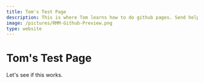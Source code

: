 ```yaml
---
title: Tom's Test Page
description: This is where Tom learns how to do github pages. Send help!
image: /pictures/RMM-Github-Preview.png
type: website
---
```

# Tom's Test Page
Let's see if this works.
